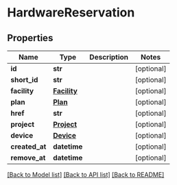 # HardwareReservation


## Properties
Name | Type | Description | Notes
------------ | ------------- | ------------- | -------------
**id** | **str** |  | [optional] 
**short_id** | **str** |  | [optional] 
**facility** | [**Facility**](Facility.md) |  | [optional] 
**plan** | [**Plan**](Plan.md) |  | [optional] 
**href** | **str** |  | [optional] 
**project** | [**Project**](Project.md) |  | [optional] 
**device** | [**Device**](Device.md) |  | [optional] 
**created_at** | **datetime** |  | [optional] 
**remove_at** | **datetime** |  | [optional] 

[[Back to Model list]](../README.md#documentation-for-models) [[Back to API list]](../README.md#documentation-for-api-endpoints) [[Back to README]](../README.md)


